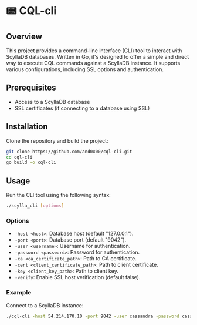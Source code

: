 # 📟 CQL-cli

## Overview
This project provides a command-line interface (CLI) tool to interact with ScyllaDB databases. Written in Go, it's designed to offer a simple and direct way to execute CQL commands against a ScyllaDB instance. It supports various configurations, including SSL options and authentication.

## Prerequisites
- Access to a ScyllaDB database
- SSL certificates (if connecting to a database using SSL)

## Installation
Clone the repository and build the project:

```bash
git clone https://github.com/and0x00/cql-cli.git
cd cql-cli
go build -o cql-cli
```

## Usage
Run the CLI tool using the following syntax:

```bash
./scylla_cli [options]
```

### Options
- `-host <host>`: Database host (default "127.0.0.1").
- `-port <port>`: Database port (default "9042").
- `-user <username>`: Username for authentication.
- `-password <password>`: Password for authentication.
- `-ca <ca_certificate_path>`: Path to CA certificate.
- `-cert <client_certificate_path>`: Path to client certificate.
- `-key <client_key_path>`: Path to client key.
- `-verify`: Enable SSL host verification (default false).

### Example
Connect to a ScyllaDB instance:

```bash
./cql-cli -host 54.214.170.10 -port 9042 -user cassandra -password cassandra -ca /path/to/ca.crt -cert /path/to/client.crt -key /path/to/client.key -verify
```
